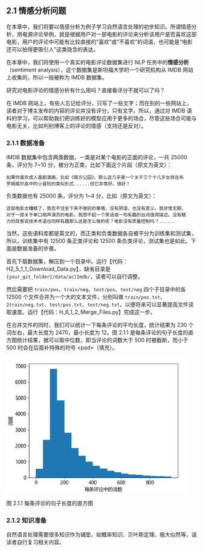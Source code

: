 
## 2.1 情感分析问题

在本章中，我们将要以情感分析为例子学习自然语言处理的初步知识。所谓情感分析，用电源评论举例，就是根据用户对一部电影的评论来分析该用户是否喜欢这部电影，用户的评论中可能有比较直接的“喜欢”或“不喜欢”的词语，也可能是“电影还可以拍得更吸引人”这类隐含的表达。

在本章中，我们将使用一个真实的电影评论数据集进行 NLP 任务中的**情感分析**（sentiment analysis），这个数据集是斯坦福大学的一个研究机构从 IMDB 网站上收集的，所以一般被称为 IMDB 数据集。

研究对电影评论的情感分析有什么用吗？直接看评分不就可以了吗？

在 IMDB 网站上，有些人忘记给评分，只写了一些文字；而在别的一些网站上，读者对于博主发布的内容的评论并没有评分，只有文字。所以，通过对 IMDB 语料的学习，可以帮助我们把训练好的模型应用于更多的场合，尽管这些场合可能与电影无关，比如判别博客上的评论的情感（支持还是反对）。

### 2.1.1 数据准备

IMDB 数据集中包含两类数据，一类是对某个电影的正面的评论，一共 25000 条，评分为 7~10 分，被分为正类，比如下面这个片段（原文为英文）：
```
如果你喜欢成人喜剧漫画，比如《南方公园》，那么这几乎是一个关于三个十几岁女孩在布
罗姆威尔高中的小冒险的类似形式......但它非常好。很好！
```
负类数据也有 25000 条，评分为 1~4 分，比如（原文为英文）：

```
这部电影太糟糕了，我忍不住坐下来不做别的事情。没有阴谋，也没有意义。我非常无聊，
对于一部关于单口相声演员的电影，我想不起一个笑话或一句有趣的台词值得描述。没有魅
力的政客说技术术语也同样有趣那么这是怎么做的呢？电影没有质量控制吗？......
```

当然，这些语料库都是英文的，而正类和负类数据各自被平分为训练集和测试集，所以，训练集中有 12500 条正类评论和 12500 条负类评论，测试集也是如此。下面是数据准备的步骤。

首先下载数据集，解压到一个目录中。运行【代码：H2_5_1_1_Download_Data.py】，缺省目录是 `{your_git_folder}/data/aclImdb/`，读者可以自行调整。

然后需要把 `train/pos`、`train/neg`、`test/pos`、`test/neg` 四个子目录中的各 12500 个文件合并为一个大的文本文件，分别叫做 `train/pos.txt`、`2train/neg.txt`、`test/pos.txt`、`test/neg.txt`，以便将来可以显著提高文件读取速度。运行【代码：H_6_1_2_Merge_Files.py】完成这一步。

在合并文件的同时，我们可以统计一下每条评论的平均长度，统计结果为 230 个词左右，最大长度为 2470，最小长度为 12。图 2.1.1 是每条评论的句子长度的直方图统计结果，据可以取中位数，即当评论的词数大于 500 时被截断，而小于 500 时会在后面补特殊的符号 \<pad\>（填充）。

<img src="./img/IMDB_hist.png" width=480>

图 2.1.1 每条评论的句子长度的直方图

### 2.1.2 知识准备

自然语言处理需要很多知识作为铺垫，如概率知识、贝叶斯定理、极大似然等，请读者自行复习相关内容。

